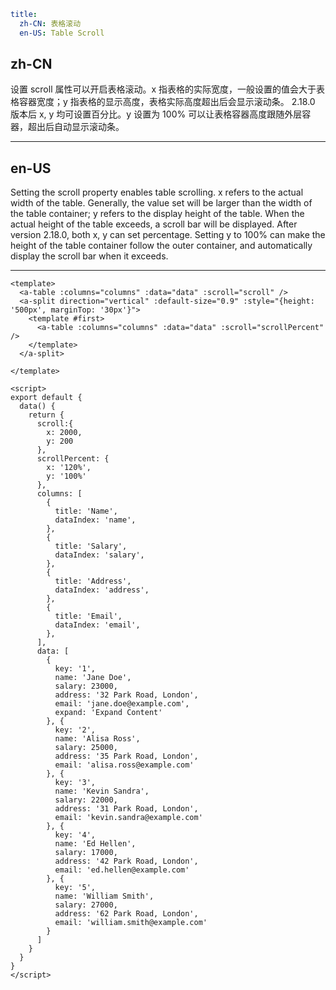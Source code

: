 ```yaml
title:
  zh-CN: 表格滚动
  en-US: Table Scroll
```

## zh-CN

设置 scroll 属性可以开启表格滚动。x 指表格的实际宽度，一般设置的值会大于表格容器宽度；y 指表格的显示高度，表格实际高度超出后会显示滚动条。
2.18.0 版本后 x, y 均可设置百分比。y 设置为 100% 可以让表格容器高度跟随外层容器，超出后自动显示滚动条。

---

## en-US

Setting the scroll property enables table scrolling. x refers to the actual width of the table. Generally, the value set will be larger than the width of the table container; y refers to the display height of the table. When the actual height of the table exceeds, a scroll bar will be displayed.
After version 2.18.0, both x, y can set percentage. Setting y to 100% can make the height of the table container follow the outer container, and automatically display the scroll bar when it exceeds.

---

```vue
<template>
  <a-table :columns="columns" :data="data" :scroll="scroll" />
  <a-split direction="vertical" :default-size="0.9" :style="{height: '500px', marginTop: '30px'}">
    <template #first>
      <a-table :columns="columns" :data="data" :scroll="scrollPercent" />
    </template>
  </a-split>

</template>

<script>
export default {
  data() {
    return {
      scroll:{
        x: 2000,
        y: 200
      },
      scrollPercent: {
        x: '120%',
        y: '100%'
      },
      columns: [
        {
          title: 'Name',
          dataIndex: 'name',
        },
        {
          title: 'Salary',
          dataIndex: 'salary',
        },
        {
          title: 'Address',
          dataIndex: 'address',
        },
        {
          title: 'Email',
          dataIndex: 'email',
        },
      ],
      data: [
        {
          key: '1',
          name: 'Jane Doe',
          salary: 23000,
          address: '32 Park Road, London',
          email: 'jane.doe@example.com',
          expand: 'Expand Content'
        }, {
          key: '2',
          name: 'Alisa Ross',
          salary: 25000,
          address: '35 Park Road, London',
          email: 'alisa.ross@example.com'
        }, {
          key: '3',
          name: 'Kevin Sandra',
          salary: 22000,
          address: '31 Park Road, London',
          email: 'kevin.sandra@example.com'
        }, {
          key: '4',
          name: 'Ed Hellen',
          salary: 17000,
          address: '42 Park Road, London',
          email: 'ed.hellen@example.com'
        }, {
          key: '5',
          name: 'William Smith',
          salary: 27000,
          address: '62 Park Road, London',
          email: 'william.smith@example.com'
        }
      ]
    }
  }
}
</script>
```
